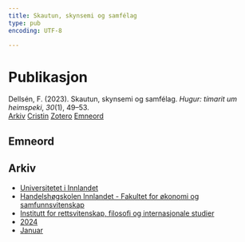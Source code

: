```yaml
---
title: Skautun, skynsemi og samfélag
type: pub
encoding: UTF-8

---
```

<h1>Publikasjon</h1>
<article id="csl-bib-container-AW4KAM96" class="csl-bib-container">
  <div class="csl-bib-body"> <div class="csl-entry">Dellsén, F. (2023). Skautun, skynsemi og samfélag. <i>Hugur: tímarit um heimspeki</i>, <i>30</i>(1), 49–53.</div> </div>
  <div class="csl-bib-buttons">
    <a href="#taxonomy-article-AW4KAM96" alt="archive" class="csl-bib-button">Arkiv</a>
    <a href="https://app.cristin.no/results/show.jsf?id=2228655" alt="Cristin" class="csl-bib-button">Cristin</a>
    <a href="http://zotero.org/groups/5881554/items/AW4KAM96" alt="Zotero" class="csl-bib-button">Zotero</a>
    <a href="#keywords-article-AW4KAM96" alt="keywords" class="csl-bib-button">Emneord</a>
  </div>
  <div id="csl-bib-meta-container-AW4KAM96"></div>
</article>
<div id="csl-bib-meta-AW4KAM96" class="csl-bib-meta">
  <article id="keywords-article-AW4KAM96" class="keywords-article">
    <h1>Emneord</h1>
    
  </article>
  <article id="taxonomy-article-AW4KAM96" class="taxonomy-article">
    <h1>Arkiv</h1>
    <ul>
      <li>
        <a href="/nn/archive/?key=3DCRN523">Universitetet i Innlandet</a>
      </li>
      <li>
        <a href="/nn/archive/?key=DU8Q9LN9">Handelshøgskolen Innlandet - Fakultet for økonomi og samfunnsvitenskap</a>
      </li>
      <li>
        <a href="/nn/archive/?key=ITYAG68H">Institutt for rettsvitenskap, filosofi og internasjonale studier</a>
      </li>
      <li>
        <a href="/nn/archive/?key=KVIAK4ZQ">2024</a>
      </li>
      <li>
        <a href="/nn/archive/?key=4R6327I9">Januar</a>
      </li>
    </ul>
  </article>
</div>
